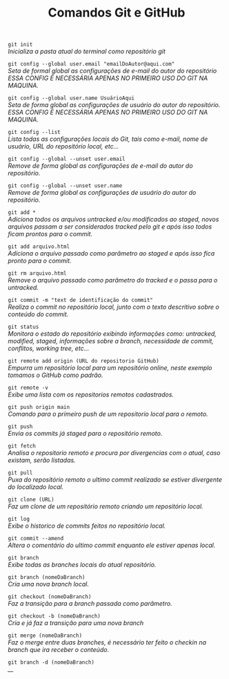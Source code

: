 <h1 style="text-align: center;">Comandos Git e GitHub</h1>
<br>

```git init```  
*_Inicializa a pasta atual do terminal como repositório git_*  

```git config --global user.email "emailDoAutor@aqui.com"```  
*_Seta de formal global as configurações de e-mail do autor do repositório ESSA CONFIG É NECESSÁRIA APENAS NO PRIMEIRO USO DO GIT NA MAQUINA._*  

```git config --global user.name UsuárioAqui```  
*_Seta de forma global as configurações de usuário do autor do repositório. ESSA CONFIG É NECESSÁRIA APENAS NO PRIMEIRO USO DO GIT NA MAQUINA._*  

```git config --list```  
*_Lista todas as configurações locais do Git, tais como e-mail, nome de usuário, URL do repositório local, etc..._*  

```git config --global --unset user.email```  
*_Remove de forma global as configurações de e-mail do autor do repositório._*  

```git config --global --unset user.name```  
*_Remove de forma global as configurações de usuário do autor do repositório._*  

```git add *```  
*_Adiciona todos os arquivos untracked e/ou modificados ao staged, novos arquivos passam a ser considerados tracked pelo git e após isso todos ficam prontos para o commit._*  

```git add arquivo.html```  
*_Adiciona o arquivo passado como parâmetro ao staged e após isso fica pronto para o commit._* 

```git rm arquivo.html```  
*_Remove o arquivo passado como parâmetro do tracked e o passa para o untracked._*  

```git commit -m "text de identificação do commit"```  
*_Realiza o commit no repositório local, junto com o texto descritivo sobre o conteúdo do commit._*  

```git status```  
*_Monitora o estado do repositório exibindo informações como: untracked, modified, staged, informações sobre a branch, necessidade de commit, conflitos, working tree, etc..._*  

```git remote add origin (URL do repositorio GitHub)```  
*_Empurra um repositório local para um repositório online, neste exemplo tomamos o GitHub como padrão._*  

```git remote -v```  
*_Exibe uma lista com os repositorios remotos cadastrados._*  

```git push origin main```  
*_Comando para o primeiro push de um repositorio local para o remoto._*  

```git push```  
*_Envia os commits já staged para o repositório remoto._*  

```git fetch```  
*_Analisa o repositorio remoto e procura por divergencias com o atual, caso existam, serão listadas._*  

```git pull```  
*_Puxa do repositório remoto o ultimo commit realizado se estiver divergente do localizado local._*  

```git clone (URL)```  
*_Faz um clone de um repositório remoto criando um repositório local._*  

```git log```  
*_Exibe o historico de commits feitos no repositório local._*  

```git commit --amend```  
*_Altera o comentário do ultimo commit enquanto ele estiver apenas local._*  

```git branch```  
*_Exibe todas as branches locais do atual repositório._*  

```git branch (nomeDaBranch)```  
*_Cria uma nova branch local._*  

```git checkout (nomeDaBranch)```  
*_Faz a transição para a branch passada como parâmetro._*  

```git checkout -b (nomeDaBranch)```  
*_Cria e já faz a transição para uma nova branch_*  

```git merge (nomeDaBranch)```  
*_Faz o merge entre duas branches, é necessário ter feito o checkin na branch que ira receber o conteúdo._*  

```git branch -d (nomeDaBranch)```  
*__*  






